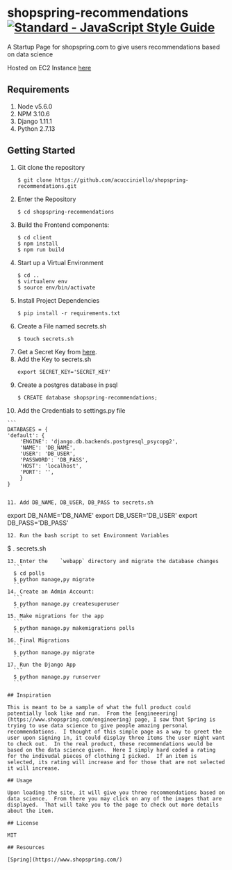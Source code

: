 # shopspring-recommendations   [![Standard - JavaScript Style Guide](https://cdn.rawgit.com/feross/standard/master/badge.svg)](https://github.com/feross/standard     )

A Startup Page for shopspring.com to give users recommendations based on data science

Hosted on EC2 Instance [here](http://ec2-54-172-174-220.compute-1.amazonaws.com/)

## Requirements

1. Node v5.6.0
2. NPM 3.10.6
3. Django 1.11.1
4. Python 2.7.13

## Getting Started
1. Git clone the repository
	```
	$ git clone https://github.com/acucciniello/shopspring-recommendations.git
	```
2. Enter the Repository
	```
	$ cd shopspring-recommendations
	```
3. Build the Frontend components:
   ```
   $ cd client
   $ npm install
   $ npm run build
   ```
4. Start up a Virtual Environment
	```
  	$ cd ..
	$ virtualenv env
	$ source env/bin/activate
	```
5. Install Project Dependencies
	```
	$ pip install -r requirements.txt
	```
6. Create a File named secrets.sh
	```
	$ touch secrets.sh
	```
7. Get a Secret Key from [here](http://www.miniwebtool.com/django-secret-key-generator/).
8. Add the Key to secrets.sh
	```
	export SECRET_KEY='SECRET_KEY'
	```
9. Create a postgres database in psql
	```
	$ CREATE database shopspring-recommendations;
	```
10.  Add the Credentials to settings.py file

	```	
	DATABASES = {
    'default': {
        'ENGINE': 'django.db.backends.postgresql_psycopg2',
        'NAME': 'DB_NAME',
        'USER': 'DB_USER',
        'PASSWORD': 'DB_PASS',
        'HOST': 'localhost',
        'PORT': '',
    	}
	}
   ```
   
11. Add DB_NAME, DB_USER, DB_PASS to secrets.sh
  ```
  export DB_NAME='DB_NAME'
  export DB_USER='DB_USER'
  export DB_PASS='DB_PASS'
  ```
12. Run the bash script to set Environment Variables
  ```
  $ . secrets.sh
  ```
13. Enter the	 `webapp` directory and migrate the database changes
	```
	$ cd polls
	$ python manage,py migrate
	```
14. Create an Admin Account:
	```
	$ python manage.py createsuperuser
	```
15. Make migrations for the app
	```
	$ python manage.py makemigrations polls
	```
16. Final Migrations
	```
	$ python manage.py migrate
	```
17. Run the Django App
	```
	$ python manage.py runserver
	```

## Inspiration

This is meant to be a sample of what the full product could potentially look like and run.  From the [engineeering](https://www.shopspring.com/engineering) page, I saw that Spring is trying to use data science to give people amazing personal recommendations.  I thought of this simple page as a way to greet the user upon signing in, it could display three items the user might want to check out.  In the real product, these recommendations would be based on the data science given.  Here I simply hard coded a rating for the indivudal pieces of clothing I picked.  If an item is selected, its rating will increase and for those that are not selected  it will increase.

## Usage

Upon loading the site, it will give you three recommendations based on data science.  From there you may click on any of the images that are displayed.  That will take you to the page to check out more details about the item. 

## License

MIT 

## Resources

[Spring](https://www.shopspring.com/)

